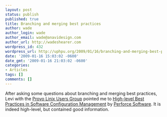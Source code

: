 ```yaml
---
layout: post
status: publish
published: true
title: Branching and merging best practices
author: wade
author_login: wade
author_email: wade@anavidesign.com
author_url: http://wadeshearer.com
wordpress_id: 432
wordpress_url: http://uphpu.org/2009/01/16/branching-and-merging-best-practices/
date: '2009-01-16 15:03:02 -0600'
date_gmt: '2009-01-16 21:03:02 -0600'
categories:
- Articles
tags: []
comments: []
---
```

<p>After asking some questions about branching and merging best practices, Levi with the <a href="http://plug.org/">Provo Linix Users Group</a> pointed me to <a href="http://www.perforce.com/perforce/bestpractices.html">High-level Best Practices in Software Configuration Management</a> by <a href="http://www.perforce.com">Perforce Software</a>. It is indeed high-level, but contained good information.</p>
